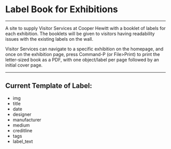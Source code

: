 # Label Book for Exhibitions
___

A site to supply Visitor Services at Cooper Hewitt with a booklet of labels for each exhibition. The booklets will be given to visitors having readability issues with the existing labels on the wall.

Visitor Services can navigate to a specific exhibition on the homepage, and once on the exhibition page, press Command-P (or File>Print) to print the letter-sized book as a PDF, with one object/label per page followed by an initial cover page.
___

## Current Template of Label:

+ img
+ title
+ date
+ designer
+ manufacturer
+ medium
+ creditline
+ tags
+ label_text